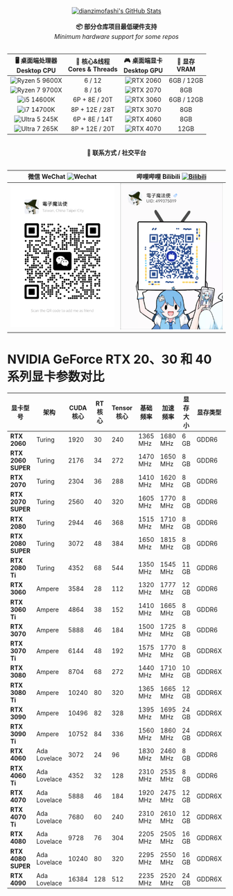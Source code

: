 
<div align="center">
  <a href="https://github.com/dianzimofashi">
    <img src="https://github-readme-stats.zohan.tech/api?username=dianzimofashi&show_icons=true&hide=contribs,prs&include_all_commits=true&bg_color=30,fcb590,e46454&title_color=fff&text_color=fff&icon_color=fff" alt="dianzimofashi's GitHub Stats" />
  </a>
</div>

<br/>

<div align="center">
  <strong>📦 部分仓库项目最低硬件支持</strong><br/>
  <em>Minimum hardware support for some repos</em>
</div>

<br/>

<div align="center">

|  🖥️ 桌面端处理器 <br/> Desktop CPU  |  🔧 核心&线程 <br/> Cores & Threads  |  🎮 桌面端显卡 <br/> Desktop GPU  |  💾 显存 <br/> VRAM  |
|:-----:|:-----:|:-----:|:-----:|
| ![Ryzen 5 9600X](https://img.shields.io/badge/AMD-Ryzen%205%209600X-ED1C24?logo=amd&logoColor=white) | 6 / 12 | ![RTX 2060](https://img.shields.io/badge/NVIDIA-RTX%202060-76B900?logo=nvidia&logoColor=white) | 6GB / 12GB |
| ![Ryzen 7 9700X](https://img.shields.io/badge/AMD-Ryzen%207%209700X-ED1C24?logo=amd&logoColor=white) | 8 / 16 | ![RTX 2070](https://img.shields.io/badge/NVIDIA-RTX%202070-76B900?logo=nvidia&logoColor=white) | 8GB |
| ![i5 14600K](https://img.shields.io/badge/Intel-Core%20i5%2014600K-0071C5?logo=intel&logoColor=white) | 6P + 8E / 20T | ![RTX 3060](https://img.shields.io/badge/NVIDIA-RTX%203060-76B900?logo=nvidia&logoColor=white) | 6GB / 12GB |
| ![i7 14700K](https://img.shields.io/badge/Intel-Core%20i7%2014700K-0071C5?logo=intel&logoColor=white) | 8P + 12E / 28T | ![RTX 3070](https://img.shields.io/badge/NVIDIA-RTX%203070-76B900?logo=nvidia&logoColor=white) | 8GB |
| ![Ultra 5 245K](https://img.shields.io/badge/Intel-Core%20Ultra%205%20245K-0071C5?logo=intel&logoColor=white) | 6P + 8E / 14T | ![RTX 4060](https://img.shields.io/badge/NVIDIA-RTX%204060-76B900?logo=nvidia&logoColor=white) | 8GB |
| ![Ultra 7 265K](https://img.shields.io/badge/Intel-Core%20Ultra%207%20265K-0071C5?logo=intel&logoColor=white) | 8P + 12E / 20T | ![RTX 4070](https://img.shields.io/badge/NVIDIA-RTX%204070-76B900?logo=nvidia&logoColor=white) | 12GB |

</div>

<br/>

<div align="center">
  <strong>🔗 联系方式 / 社交平台</strong>
</div>

<br/>

<div align="center">

| 微信 WeChat ![Wechat](https://img.shields.io/badge/WeChat-7BB32E?logo=wechat&logoColor=white) | 哔哩哔哩 Bilibili [![Bilibili](https://img.shields.io/badge/Bilibili-00A1D6?logo=bilibili&logoColor=white)](https://space.bilibili.com/499375019?spm_id_from=333.337.0.0)|
|:----:|:----:|
|<img src="https://github.com/dianzimofashi/dianzimofashi/blob/main/resx/WeChat_leave_a_message.png" width="300"/> |<img src="https://github.com/dianzimofashi/dianzimofashi/blob/main/resx/Bilibili_channel.png" width="300"/> |

</div>


# NVIDIA GeForce RTX 20、30 和 40 系列显卡参数对比

| 显卡型号            | 架构         | CUDA 核心 | RT 核心 | Tensor 核心 | 基础频率 | 加速频率 | 显存大小 | 显存类型 | 显存带宽 | TDP  |
|--------------------|--------------|-----------|---------|-------------|----------|----------|----------|----------|----------|------|
| **RTX 2060**       | Turing       | 1920      | 30      | 240         | 1365 MHz | 1680 MHz | 6 GB     | GDDR6    | 336 GB/s | 160W |
| **RTX 2060 SUPER** | Turing       | 2176      | 34      | 272         | 1470 MHz | 1650 MHz | 8 GB     | GDDR6    | 448 GB/s | 175W |
| **RTX 2070**       | Turing       | 2304      | 36      | 288         | 1410 MHz | 1620 MHz | 8 GB     | GDDR6    | 448 GB/s | 175W |
| **RTX 2070 SUPER** | Turing       | 2560      | 40      | 320         | 1605 MHz | 1770 MHz | 8 GB     | GDDR6    | 448 GB/s | 215W |
| **RTX 2080**       | Turing       | 2944      | 46      | 368         | 1515 MHz | 1710 MHz | 8 GB     | GDDR6    | 448 GB/s | 215W |
| **RTX 2080 SUPER** | Turing       | 3072      | 48      | 384         | 1650 MHz | 1815 MHz | 8 GB     | GDDR6    | 496 GB/s | 250W |
| **RTX 2080 Ti**    | Turing       | 4352      | 68      | 544         | 1350 MHz | 1545 MHz | 11 GB    | GDDR6    | 616 GB/s | 250W |
| **RTX 3060**       | Ampere       | 3584      | 28      | 112         | 1320 MHz | 1777 MHz | 12 GB    | GDDR6    | 360 GB/s | 170W |
| **RTX 3060 Ti**    | Ampere       | 4864      | 38      | 152         | 1410 MHz | 1665 MHz | 8 GB     | GDDR6    | 448 GB/s | 200W |
| **RTX 3070**       | Ampere       | 5888      | 46      | 184         | 1500 MHz | 1725 MHz | 8 GB     | GDDR6    | 448 GB/s | 220W |
| **RTX 3070 Ti**    | Ampere       | 6144      | 48      | 192         | 1575 MHz | 1770 MHz | 8 GB     | GDDR6X   | 608 GB/s | 290W |
| **RTX 3080**       | Ampere       | 8704      | 68      | 272         | 1440 MHz | 1710 MHz | 10 GB    | GDDR6X   | 760 GB/s | 320W |
| **RTX 3080 Ti**    | Ampere       | 10240     | 80      | 320         | 1365 MHz | 1665 MHz | 12 GB    | GDDR6X   | 912 GB/s | 350W |
| **RTX 3090**       | Ampere       | 10496     | 82      | 328         | 1395 MHz | 1695 MHz | 24 GB    | GDDR6X   | 936 GB/s | 350W |
| **RTX 3090 Ti**    | Ampere       | 10752     | 84      | 336         | 1560 MHz | 1860 MHz | 24 GB    | GDDR6X   | 1008 GB/s| 450W |
| **RTX 4060**       | Ada Lovelace | 3072      | 24      | 96          | 1830 MHz | 2460 MHz | 8 GB     | GDDR6    | 272 GB/s | 115W |
| **RTX 4060 Ti**    | Ada Lovelace | 4352      | 32      | 128         | 2310 MHz | 2535 MHz | 8 GB     | GDDR6    | 288 GB/s | 160W |
| **RTX 4070**       | Ada Lovelace | 5888      | 46      | 184         | 1920 MHz | 2475 MHz | 12 GB    | GDDR6X   | 504 GB/s | 200W |
| **RTX 4070 Ti**    | Ada Lovelace | 7680      | 60      | 240         | 2310 MHz | 2610 MHz | 12 GB    | GDDR6X   | 504 GB/s | 285W |
| **RTX 4080**       | Ada Lovelace | 9728      | 76      | 304         | 2205 MHz | 2505 MHz | 16 GB    | GDDR6X   | 736 GB/s | 320W |
| **RTX 4080 SUPER** | Ada Lovelace | 10240     | 80      | 320         | 2295 MHz | 2550 MHz | 16 GB    | GDDR6X   | 736 GB/s | 320W |
| **RTX 4090**       | Ada Lovelace | 16384     | 128     | 512         | 2235 MHz | 2520 MHz | 24 GB    | GDDR6X   | 1008 GB/s| 450W |


